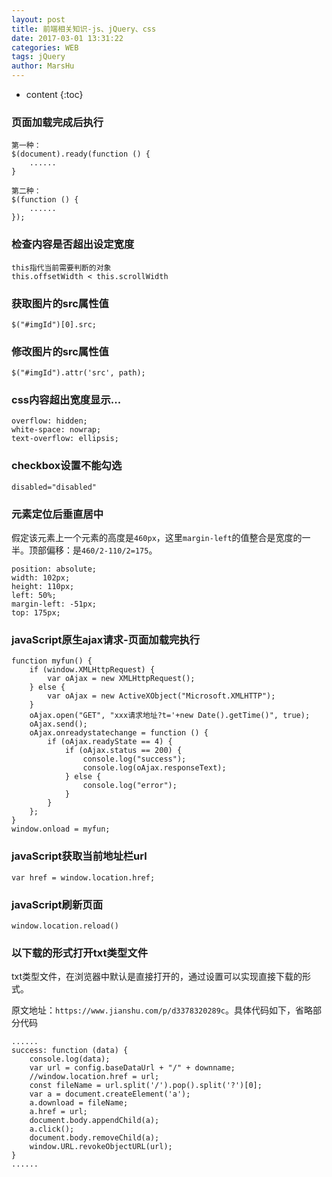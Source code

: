 ```yaml
---
layout: post
title: 前端相关知识-js、jQuery、css
date: 2017-03-01 13:31:22
categories: WEB
tags: jQuery
author: MarsHu
---
```


* content
{:toc}

### 页面加载完成后执行 ###
	第一种：
    $(document).ready(function () {
		......
    }

	第二种：
    $(function () {
		......
	});

### 检查内容是否超出设定宽度 ###

	this指代当前需要判断的对象
	this.offsetWidth < this.scrollWidth





### 获取图片的src属性值 ###

	$("#imgId")[0].src; 

### 修改图片的src属性值 ###

	$("#imgId").attr('src', path); 

### css内容超出宽度显示... ###

    overflow: hidden;
    white-space: nowrap;
    text-overflow: ellipsis;

### checkbox设置不能勾选 ###

	disabled="disabled"

### 元素定位后垂直居中 ###
假定该元素上一个元素的高度是`460px`，这里`margin-left`的值整合是宽度的一半。顶部偏移：是`460/2-110/2=175`。

	position: absolute;
	width: 102px;
	height: 110px;
	left: 50%;
	margin-left: -51px;
	top: 175px;

### javaScript原生ajax请求-页面加载完执行 ###

	function myfun() {
        if (window.XMLHttpRequest) {
            var oAjax = new XMLHttpRequest();
        } else {
            var oAjax = new ActiveXObject("Microsoft.XMLHTTP");
        }
        oAjax.open("GET", "xxx请求地址?t='+new Date().getTime()", true);
        oAjax.send();
        oAjax.onreadystatechange = function () {
            if (oAjax.readyState == 4) {
                if (oAjax.status == 200) {
					console.log("success");
                    console.log(oAjax.responseText);
                } else {
                    console.log("error");
                }
            }
        };
    }
    window.onload = myfun;

### javaScript获取当前地址栏url ###

	var href = window.location.href;

### javaScript刷新页面 ###
	
	window.location.reload()

### 以下载的形式打开txt类型文件 ###
txt类型文件，在浏览器中默认是直接打开的，通过设置可以实现直接下载的形式。

原文地址：`https://www.jianshu.com/p/d3378320289c`。具体代码如下，省略部分代码

	......
	success: function (data) {
		console.log(data);
		var url = config.baseDataUrl + "/" + downname;
		//window.location.href = url;
		const fileName = url.split('/').pop().split('?')[0];
		var a = document.createElement('a');
		a.download = fileName;
		a.href = url;
		document.body.appendChild(a);
		a.click();
		document.body.removeChild(a);
		window.URL.revokeObjectURL(url);
	}
	......